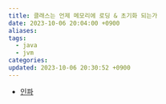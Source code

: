 ```yaml
---
title: 클래스는 언제 메모리에 로딩 & 초기화 되는가
date: 2023-10-06 20:04:00 +0900
aliases: 
tags:
  - java
  - jvm
categories: 
updated: 2023-10-06 20:30:52 +0900
---
```


- [인파](https://inpa.tistory.com/entry/JAVA-%E2%98%95-%ED%81%B4%EB%9E%98%EC%8A%A4%EB%8A%94-%EC%96%B8%EC%A0%9C-%EB%A9%94%EB%AA%A8%EB%A6%AC%EC%97%90-%EB%A1%9C%EB%94%A9-%EC%B4%88%EA%B8%B0%ED%99%94-%EB%90%98%EB%8A%94%EA%B0%80-%E2%9D%93)
